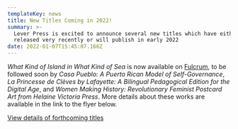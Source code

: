 ```yaml
---
templateKey: news
title: New Titles Coming in 2022!
summary: >-
  Lever Press is excited to announce several new titles which have either been
  released very recently or will publish in early 2022
date: 2022-01-07T15:45:07.166Z
---
```

*What Kind of Island in What Kind of Sea* is now available on [Fulcrum](https://www.fulcrum.org/concern/monographs/4f16c537j?locale=en), to be followed soon by *Casa Pueblo: A Puerto Rican Model of Self-Governance*, *La Princesse de Clèves by Lafayette: A Bilingual Pedagogical Edition for the Digital Age*, and *Women Making History: Revolutionary Feminist Postcard Art from Helaine Victoria Press*. More details about these works are available in the link to the flyer below.

<a href="/assets/lever-apr-upcoming-2022.pdf">View details of forthcoming titles</a>
